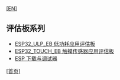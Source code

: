 [[EN]](readme_en.md) 

## 评估板系列

* [ESP32_ULP_EB 低功耗应用评估板](./esp32_ulp_eb_cn.md)
* [ESP32_TOUCH_EB 触摸传感器应用评估板](./touch_eb_instruction_cn.md)
* [ESP 下载与调试器](./esp_prog_instruction_cn.md)

[[首页]](../readme_en.md)